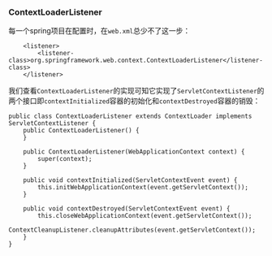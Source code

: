 ### ContextLoaderListener
每一个spring项目在配置时，在```web.xml```总少不了这一步：  
```
    <listener>
        <listener-class>org.springframework.web.context.ContextLoaderListener</listener-class>
    </listener>
```
我们查看```ContextLoaderListener```的实现可知它实现了```ServletContextListener```的两个接口即```contextInitialized```容器的初始化和```contextDestroyed```容器的销毁：  
```
public class ContextLoaderListener extends ContextLoader implements ServletContextListener {
    public ContextLoaderListener() {
    }

    public ContextLoaderListener(WebApplicationContext context) {
        super(context);
    }

    public void contextInitialized(ServletContextEvent event) {
        this.initWebApplicationContext(event.getServletContext());
    }

    public void contextDestroyed(ServletContextEvent event) {
        this.closeWebApplicationContext(event.getServletContext());
        ContextCleanupListener.cleanupAttributes(event.getServletContext());
    }
}

```